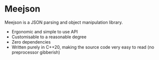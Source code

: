 # Meejson

Meejson is a JSON parsing and object manipulation library. 

- Ergonomic and simple to use API
- Customisable to a reasonable degree
- Zero dependencies
- Written purely in C++20, making the source code very easy to read (no preprocessor gibberish)

